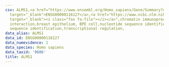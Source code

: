 ```yaml
---
csv: ALMS1,<a href="https://www.ensembl.org/Homo_sapiens/Gene/Summary?db=core;g=ENSG00000116127"
  target="_blank">ENSG00000116127</a>,<a href="https://www.ncbi.nlm.nih.gov/pubmed/22863008"
  target="_blank"><i class="fas fa-file"></i></a>",chromatin immunoprecipitation assay,direct
  interaction,breast epithelium, BPE cell,nucleotide sequence identification,nucleotide
  sequence identification,transcriptional regulation,
data_alias: ALMS1
data_id: ENSG00000116127
data_numevidence: 1
data_species: Homo sapiens
data_taxid: '9606'
title: ALMS1
---
```

